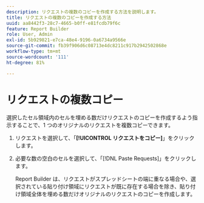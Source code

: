 ```yaml
---
description: リクエストの複数のコピーを作成する方法を説明します。
title: リクエストの複数のコピーを作成する方法
uuid: aa8442f3-28c7-4665-b0ff-e81fcdb79f6c
feature: Report Builder
role: User, Admin
exl-id: 5b929821-e7ca-48e4-9196-0a6734a9566e
source-git-commit: fb39f906d6c08713e4dc8211c917b2942502868e
workflow-type: tm+mt
source-wordcount: '111'
ht-degree: 81%

---
```


# リクエストの複数コピー

選択したセル領域内のセルを埋める数だけリクエストのコピーを作成するよう指示することで、1 つのオリジナルのリクエストを複数コピーできます。

1. リクエストを選択して、「**[!UICONTROL リクエストをコピー]**」をクリックします。
1. 必要な数の空白のセルを選択して、「[!DNL Paste Requests]」をクリックします。

   Report Builder は、リクエストがスプレッドシートの端に重なる場合や、選択されている貼り付け領域にリクエストが既に存在する場合を除き、貼り付け領域全体を埋める数だけオリジナルのリクエストのコピーを作成します。
